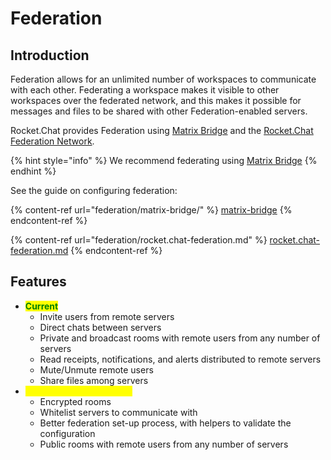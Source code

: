 # Federation

## Introduction

Federation allows for an unlimited number of workspaces to communicate with each other. Federating a workspace makes it visible to other workspaces over the federated network, and this makes it possible for messages and files to be shared with other Federation-enabled servers.

Rocket.Chat provides Federation using [Matrix Bridge](https://matrix.org/) and the [Rocket.Chat Federation Network](federation/rocket.chat-federation.md).

{% hint style="info" %}
We recommend federating using [Matrix Bridge](federation/matrix-bridge/)
{% endhint %}

See the guide on configuring federation:

{% content-ref url="federation/matrix-bridge/" %}
[matrix-bridge](federation/matrix-bridge/)
{% endcontent-ref %}

{% content-ref url="federation/rocket.chat-federation.md" %}
[rocket.chat-federation.md](federation/rocket.chat-federation.md)
{% endcontent-ref %}

## Features

* <mark style="color:green;">**Current**</mark>
  * Invite users from remote servers
  * Direct chats between servers
  * Private and broadcast rooms with remote users from any number of servers
  * Read receipts, notifications, and alerts distributed to remote servers
  * Mute/Unmute remote users
  * Share files among servers
* <mark style="color:yellow;">**Confirmed Next Features**</mark>
  * Encrypted rooms
  * Whitelist servers to communicate with
  * Better federation set-up process, with helpers to validate the configuration
  * Public rooms with remote users from any number of servers
